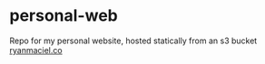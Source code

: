 # personal-web
Repo for my personal website, hosted statically from an s3 bucket [ryanmaciel.co](http://ryanmaciel.co)
